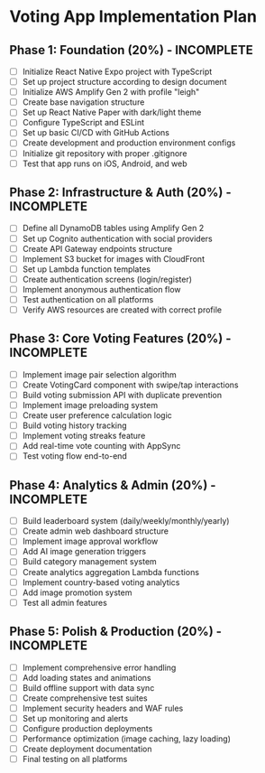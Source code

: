 # Voting App Implementation Plan

## Phase 1: Foundation (20%) - INCOMPLETE
- [ ] Initialize React Native Expo project with TypeScript
- [ ] Set up project structure according to design document
- [ ] Initialize AWS Amplify Gen 2 with profile "leigh"
- [ ] Create base navigation structure
- [ ] Set up React Native Paper with dark/light theme
- [ ] Configure TypeScript and ESLint
- [ ] Set up basic CI/CD with GitHub Actions
- [ ] Create development and production environment configs
- [ ] Initialize git repository with proper .gitignore
- [ ] Test that app runs on iOS, Android, and web

## Phase 2: Infrastructure & Auth (20%) - INCOMPLETE
- [ ] Define all DynamoDB tables using Amplify Gen 2
- [ ] Set up Cognito authentication with social providers
- [ ] Create API Gateway endpoints structure
- [ ] Implement S3 bucket for images with CloudFront
- [ ] Set up Lambda function templates
- [ ] Create authentication screens (login/register)
- [ ] Implement anonymous authentication flow
- [ ] Test authentication on all platforms
- [ ] Verify AWS resources are created with correct profile

## Phase 3: Core Voting Features (20%) - INCOMPLETE
- [ ] Implement image pair selection algorithm
- [ ] Create VotingCard component with swipe/tap interactions
- [ ] Build voting submission API with duplicate prevention
- [ ] Implement image preloading system
- [ ] Create user preference calculation logic
- [ ] Build voting history tracking
- [ ] Implement voting streaks feature
- [ ] Add real-time vote counting with AppSync
- [ ] Test voting flow end-to-end

## Phase 4: Analytics & Admin (20%) - INCOMPLETE
- [ ] Build leaderboard system (daily/weekly/monthly/yearly)
- [ ] Create admin web dashboard structure
- [ ] Implement image approval workflow
- [ ] Add AI image generation triggers
- [ ] Build category management system
- [ ] Create analytics aggregation Lambda functions
- [ ] Implement country-based voting analytics
- [ ] Add image promotion system
- [ ] Test all admin features

## Phase 5: Polish & Production (20%) - INCOMPLETE
- [ ] Implement comprehensive error handling
- [ ] Add loading states and animations
- [ ] Build offline support with data sync
- [ ] Create comprehensive test suites
- [ ] Implement security headers and WAF rules
- [ ] Set up monitoring and alerts
- [ ] Configure production deployments
- [ ] Performance optimization (image caching, lazy loading)
- [ ] Create deployment documentation
- [ ] Final testing on all platforms